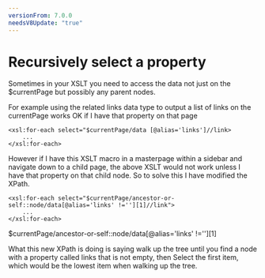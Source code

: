 ```yaml
---
versionFrom: 7.0.0
needsV8Update: "true"
---
```


# Recursively select a property

Sometimes in your XSLT you need to access the data not just on the $currentPage but possibly any parent nodes.

For example using the related links data type to output a list of links on the currentPage works OK if I have that property on that page

	<xsl:for-each select="$currentPage/data [@alias='links']//link>
		...
	</xsl:for-each>
	
However if I have this XSLT macro in a masterpage within a sidebar and navigate down to a child page, the above XSLT would not work unless I have that property on that child node. So to solve this I have modified the XPath.

	<xsl:for-each select="$currentPage/ancestor-or-self::node/data[@alias='links' !=''][1]//link">
		...
	</xsl:for-each>
	
$currentPage/ancestor-or-self::node/data[@alias='links' !=''][1]

What this new XPath is doing is saying walk up the tree until you find a node with a property called links that is not empty, then Select the first item, which would be the lowest item when walking up the tree.